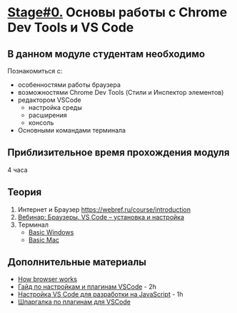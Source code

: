 # [Stage#0.](../../) Основы работы с Chrome Dev Tools и VS Code

## В данном модуле студентам необходимо

Познакомиться с:

- особенностями работы браузера
- возможностями Chrome Dev Tools (Стили и Инспектор элементов)
- редактором VSCode
  - настройка среды
  - расширения
  - консоль
- Основными командами терминала

## Приблизительное время прохождения модуля

4 часа

## Теория

1. Интернет и Браузер https://webref.ru/course/introduction
2. [Вебинар: Браузеры. VS Code – установка и настройка](https://www.youtube.com/watch?v=nd2VYxOsOwY)
3. Терминал
   - [Basic Windows](https://www.digitalcitizen.life/command-prompt-how-use-basic-commands)
   - [Basic Mac](https://www.imore.com/how-use-terminal-mac-when-you-have-no-idea-where-start)

## Дополнительные материалы

- [How browser works](https://youtu.be/gdriDw-ciH8)
- [Гайд по настройкам и плагинам VSCode](https://habr.com/ru/post/490754/) - 2h
- [Настройка VS Code для разработки на JavaScript](https://itchief.ru/javascript/vscode-configuration-for-frontend-development) - 1h
- [Шпаргалка по плагинам для VSCode](https://solidados.github.io/plugins_vscode/)
